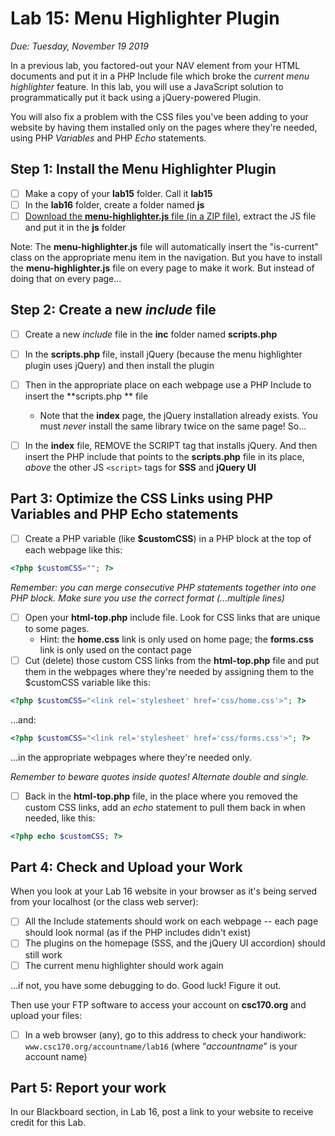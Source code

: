 # Lab 15: Menu Highlighter Plugin
*Due: Tuesday, November 19 2019*

In a previous lab, you factored-out your NAV element from your HTML documents and put it in a PHP Include file which broke the *current menu highlighter* feature.  In this lab, you will use a JavaScript solution to programmatically put it back using a jQuery-powered Plugin.

You will also fix a problem with the CSS files you've been adding to your website by having them installed only on the pages where they're needed, using PHP *Variables* and PHP *Echo* statements.

## Step 1: Install the Menu Highlighter Plugin

- [ ] Make a copy of your **lab15** folder.  Call it **lab15**
- [ ] In the **lab16** folder, create a folder named **js**
- [ ] [Download the **menu-highlighter.js** file (in a ZIP file)](menu-highlighter.zip), extract the JS file and put it in the **js** folder 

Note:  The **menu-highlighter.js** file will automatically insert the "is-current" class on the appropriate menu item in the navigation.  But you have to install the **menu-highlighter.js** file on every page to make it work.  But instead of doing that on every page…

## Step 2: Create a new *include* file

- [ ] Create a new *include* file in the **inc** folder named **scripts.php** 

- [ ] In the **scripts.php** file, install jQuery (because the menu highlighter plugin uses jQuery) and then install the plugin

- [ ] Then in the appropriate place on each webpage use a PHP Include to insert the **scripts.php ** file

  - Note that the **index** page, the jQuery installation already exists.  You must *never* install the same library twice on the same page!  So…

- [ ] In the **index** file, REMOVE the SCRIPT tag that installs jQuery.  And then insert the PHP include that points to the **scripts.php** file in its place, *above* the other JS `<script>` tags for **SSS** and **jQuery UI**

## Part 3: Optimize the CSS Links using PHP Variables and PHP Echo statements

- [ ] Create a PHP variable (like **$customCSS**) in a PHP block at the top of each webpage like this:

```php
<?php $customCSS=""; ?>
```

*Remember: you can merge consecutive PHP statements together into one PHP block. Make sure you use the correct format (...multiple lines)*

- [ ] Open your **html-top.php** include file.  Look for CSS links that are unique to some pages.
  - Hint: the **home.css** link is only used on home page; the **forms.css** link is only used on the contact page
- [ ] Cut (delete) those custom CSS links from the **html-top.php** file and put them in the webpages where they're needed by assigning them to the $customCSS variable like this:

```php
<?php $customCSS="<link rel='stylesheet' href='css/home.css'>"; ?>
```
...and:
```php
<?php $customCSS="<link rel='stylesheet' href='css/forms.css'>"; ?>
```

...in the appropriate webpages where they're needed only.

*Remember to beware quotes inside quotes!  Alternate double and single.*

- [ ] Back in the **html-top.php** file, in the place where you removed the custom CSS links, add an *echo* statement to pull them back in when needed, like this:

```php
<?php echo $customCSS; ?>
```


## Part 4: Check and Upload your Work

When you look at your Lab 16 website in your browser as it's being served from your localhost (or the class web server):

- [ ] All the Include statements should work on each webpage -- each page should look normal (as if the PHP includes didn't exist)
- [ ] The plugins on the homepage (SSS, and the jQuery UI accordion) should still work
- [ ] The current menu highlighter should work again

…if not, you have some debugging to do.  Good luck!  Figure it out.

Then use your FTP software to access your account on **csc170.org** and upload your files:

- [ ] In a web browser (any), go to this address to check your handiwork: 
		`www.csc170.org/accountname/lab16`
	(where “*accountname*” is your account name)



## Part 5:  Report your work

In our Blackboard section, in Lab 16, post a link to your website to receive credit for this Lab.